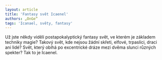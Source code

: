 ```yaml
---
layout: article
title: 'Fantasy svět Icaenel'
authors: „OnGe“
tags: 'Icanael, světy, fantasy'
---
```


Už jste někdy viděli postapokalyptický fantasy
svět, ve kterém je základem techniky magie?
Takový svět, kde nejsou žádní skřeti, elfové,
trpaslíci, draci ani lidé? Svět, který obíhá po
excentrické dráze mezi dvěma slunci různých
spekter? Tak to je Icaenel.
